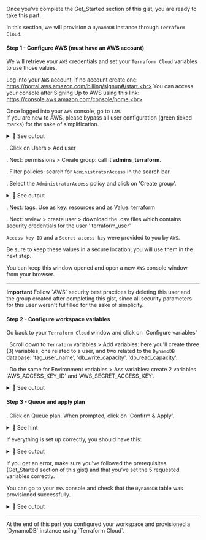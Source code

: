 Once you've complete the Get_Started section of this gist, you are ready to take this part.<br>

In this section, we will provision a `DynamoDB` instance through `Terraform Cloud`.

#### Step 1 - Configure AWS (must have an AWS account)

We will retrieve your `AWS` credentials and set your `Terraform Cloud` variables to use those values.

Log into your `AWS` account, if no account create one: https://portal.aws.amazon.com/billing/signup#/start.<br>
You can access your console after Signing Up to AWS using this link: https://console.aws.amazon.com/console/home.<br>

Once logged into your `AWS` console, go to `IAM`.<br>
If you are new to AWS, please bypass all user configuration (green ticked marks) for the sake of simplification.<br>

<details>
<summary>🔵 See output</summary>
<p>
  
[![isaac-arnault-aws-1.png](https://i.postimg.cc/65HMJ3qg/isaac-arnault-aws-1.png)](https://postimg.cc/CzqGbwjs)

</p>
</details>

. Click on Users > Add user<br>

. Next: permissions > Create group: call it <b>admins_terraform</b>.<br>

. Filter policies: search for `AdministratorAccess` in the search bar.<br>

. Select the `AdministratorAccess` policy and click on 'Create group'.

<details>
<summary>🔵 See output</summary>
<p>
  
[![isaac-arnault-aws-3.png](https://i.postimg.cc/jSwQp4Gn/isaac-arnault-aws-3.png)](https://postimg.cc/nXxD7BVn)

</p>
</details>

. Next: tags. Use as key: resources and as Value: terraform<br>

. Next: review > create user > download the .csv files which contains security credentials for the user '
terraform_user'<br>

`Access key ID` and a `Secret access key` were provided to you by `AWS`.<br>

Be sure to keep these values in a secure location; you will use them in the next step.<br>

You can keep this window opened and open a new `AWS` console window from your browser.

<hr>
<b>Important</b>
Follow `AWS` security best practices by deleting this user and the group created after completing this gist, since all security parameters for this user weren't fullfilled for the sake of simplicity.<br>


#### Step 2 - Configure workspace variables
Go back to your `Terraform Cloud` window and click on 'Configure variables'<br>

. Scroll down to `Terraform` variables > Add variables: here you'll create three (3) variables, one related to a user, and two related to the `DynamoDB` database: 'tag_user_name', 'db_write_capacity', 'db_read_capacity'.<br>

. Do the same for Environment variables > Ass variables: create 2 variables 'AWS_ACCESS_KEY_ID' and 'AWS_SECRET_ACCESS_KEY'.

<details>
<summary>🔵 See output</summary>
<p>
  
[![isaac-arnault-aws-34.png](https://i.postimg.cc/wvZ0yb8z/isaac-arnault-aws-34.png)](https://postimg.cc/sQPpbmgH)

</p>
</details>

#### Step 3 - Queue and apply plan

. Click on Queue plan. When prompted, click on 'Confirm & Apply'.

<details>
<summary>🔴 See hint</summary>
<p>

[![isaac-arnault-terraform-34.png](https://i.postimg.cc/8kd6r0Vb/isaac-arnault-terraform-34.png)](https://postimg.cc/yWddMnxJ)

</p>
</details>

If everything is set up correctly, you should have this:

<details>
<summary>🔵 See output</summary>
<p>
  
[![isaac-arnault-terraform-35.png](https://i.postimg.cc/mkVkpKLf/isaac-arnault-terraform-35.png)](https://postimg.cc/dZkJLHZ4)

</p>
</details>

If you get an error, make sure you've followed the prerequisites (Get_Started section of this gist) and that you've set the 5 requested variables correctly.<br>

You can go to your `AWS` console and check that the `DynamoDB` table was provisioned successfully.

<details>
<summary>🔵 See output</summary>
<p>
  
[![isaac-arnault-terraform-38.png](https://i.postimg.cc/LXWpzWJ8/isaac-arnault-terraform-38.png)](https://postimg.cc/tZFwb2dK)

</p>
</details>

<hr>
At the end of this part you configured your workspace and provisioned a `DynamoDB` instance using `Terraform Cloud`. 
